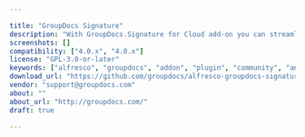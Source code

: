```yaml
---

title: "GroupDocs Signature"
description: "With GroupDocs.Signature for Cloud add-on you can streamline the process of signing contracts, invoices, quotes and any other business documents. Itâ€™s a secure and legally binding solution that allows you and your partners/clients to sign documents online by applying an electronic signature. This way, any document can be signed directly form a web browser, without the need of downloading, printing and scanning it. To sign a document with GroupDocs online signature add-on, just follow these simple steps: 1. Install the GroupDocs add-on on your concrete5 website. 2. Upload a document that you want to be signed to your GroupDocs account. You can upload documents with the following formats: .pdf, .doc, .docx, .odt, .tiff. 3."
screenshots: []
compatibility: ["4.0.x", "4.0.x"]
license: "GPL-3.0-or-later"
keywords: ["alfresco", "groupdocs", "addon", "plugin", "community", "annotation", "Integration", "word", "PDF"]
download_url: "https://github.com/groupdocs/alfresco-groupdocs-signature"
vendor: "support@groupdocs.com"
about: ""
about_url: "http://groupdocs.com/"
draft: true

---
```

